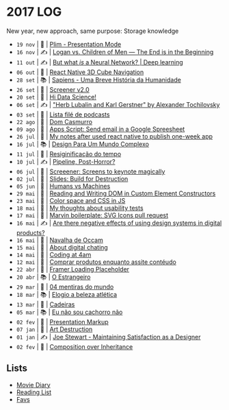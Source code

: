 # 2017 LOG

New year, new approach, same purpose: Storage knowledge

- `19 nov` | 🚀 | [Plim - Presentation Mode](https://zehfernandes.github.io/pliim/)
- `16 nov` | ✍️ | [Logan vs. Children of Men — The End is in the Beginning](2017/2017-11-16.md)
- `11 out` | ✍️ | [But what *is* a Neural Network? | Deep learning](2017/2017-10-11.md)
- `06 out` | 🚀 | [React Native 3D Cube Navigation](https://github.com/zehfernandes/react-native-3dcube-navigation)
- `28 set` | 📚 | [Sapiens - Uma Breve História da Humanidade](2017/2017-09-28.md)
- `26 set` | 🚀 | [Screener v2.0](https://github.com/zehfernandes/screeener/releases/tag/v2.0.0)
- `20 set` | 📃 | [Hi Data Science!](2017/2017-09-20.md)
- `06 set` | ✍️ | ["Herb Lubalin and Karl Gerstner" by Alexander Tochilovsky](2017/2017-09-06.md)
- `03 set` | 🚀 | [Lista filé de podcasts](https://docs.google.com/spreadsheets/d/1-TijlMUdZB-9RlFTYHBywRQcOJvf-kw5lo-gFPKzL8g/edit?usp=sharing)
- `22 ago` | 👻 | [Dom Casmurro](https://www.dropbox.com/sh/9rvsgvqnftlkqgq/AAD8yuDGvqqXvIxwR7OLQekFa?dl=0)
- `09 ago` | 💎 | [Apps Script: Send email in a Google Spreesheet](2017/2017-08-09.md)
- `26 jul` | 💎 | [My notes after used react native to publish one-week app](2017/2017-07-26.md)
- `16 jul` | 📚 | [Design Para Um Mundo Complexo](2017/2017-07-16.md)
- `11 jul` | 👻 | [Resiginificação do tempo](https://www.dropbox.com/sh/2n6qgfqkh8fn986/AABN47nGOjIHPcrebZgAD4bda?dl=0)
- `10 jul` | ✍️ | [Pipeline, Post-Horror?](2017/2017-07-10.md)
- `06 jul` | 🚀 | [Screeener: Screens to keynote magically](https://zehfernandes.github.io/screeener/)
- `02 jul` | 🚀 | [Slides: Build for Destruction](https://speakerdeck.com/zehfernandes/build-for-destruction)
- `05 jun` | 👻 | [Humans vs Machines](https://www.dropbox.com/sh/odjukrf2zecry7e/AAAgq3MwVHMfUgQMx_YyIt1ga?dl=0)
- `29 mai` | 💎 | [Reading and Writing DOM in Custom Element Constructors](https://slack-files.com/T03PF4L4C-F5L02PUPR-dba68f695a)
- `23 mai` | 💎 | [Color space and CSS in JS](2017/2017-05-23.md)
- `18 mai` | 📃 | [My thoughts about usability tests](2017/2017-05-18.md)
- `17 mai` | 🚀 | [Marvin boilerplate: SVG Icons pull request](https://github.com/workco/marvin/pull/18)
- `16 mai` | ✍️ | [Are there negative effects of using design systems in digital products?](2017/2017-05-16.md)
- `16 mai` | 👻 | [Navalha de Occam](https://www.dropbox.com/sh/rq9ob7wycknjzjn/AACDncYR-gfhvRrVMGW7ESUAa?dl=0)
- `15 mai` | 📃 | [About digital chating](2017/2017-05-15.md)
- `14 mai` | 📃 | [Coding at 4am](2017/2017-05-14.md)
- `12 mai` | 🦄 | [Comprar produtos enquanto assite contéudo](2017/2017-05-12.md)
- `22 abr` | 🚀 | [Framer Loading Placeholder](https://github.com/zehfernandes/framer-loadingplaceholder/)
- `20 abr` | 📚 | [O Estrangeiro](2017/2017-04-20.md)
- `29 mar` | 👻 | [04 mentiras do mundo](https://www.dropbox.com/sh/whyfi6o061qbayv/AACX-3SCNWMmks_Tk_xTfcG_a?dl=0)
- `18 mar` | 📚 | [Elogio a beleza atlética](2017/2017-03-18.md)
- `13 mar` | 👻 | [Cadeiras](https://www.dropbox.com/sh/gbnxxpkt04c9gf5/AAAtwT0e_MKeW75gjeY2Jybaa?dl=0)
- `05 mar` | 📚 | [Eu não sou cachorro não](2017/2017-03-05.md)
- `02 fev` | 🦄 | [Presentation Markup](2017/2017-02-15.md)
- `07 jan` | 👻 | [Art Destruction](https://www.dropbox.com/sh/19qlcerdhmj9yx1/AACZDGs1LNlcZ32qy7-GPEy2a?dl=0)
- `01 jan` | ✍️ | [Joe Stewart - Maintaining Satisfaction as a Designer](2017/2017-01-07.md)
- `02 fev` | 💎 | [Composition over Inheritance](2017/2017-01-05.md)

## Lists

- [Movie Diary](https://letterboxd.com/zehfernandes/films/diary/)
- [Reading List](2017/books.md)
- [Favs](2017/favs.md)
